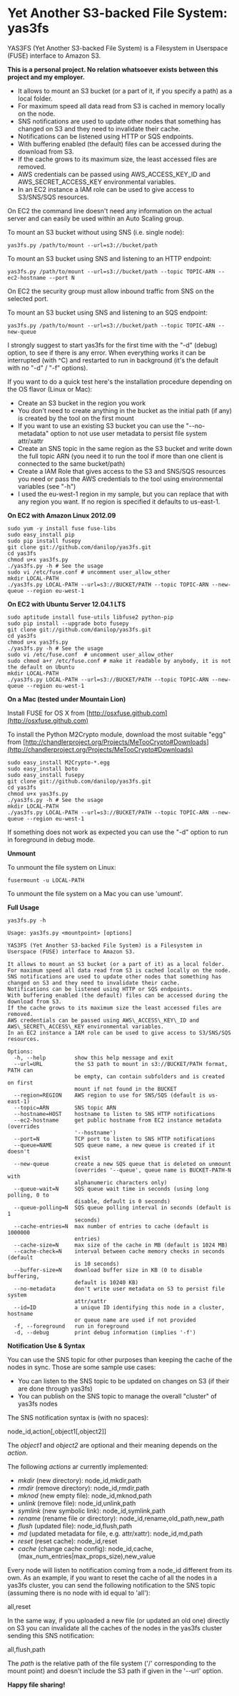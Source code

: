 # Yet Another S3-backed File System: yas3fs

YAS3FS (Yet Another S3-backed File System) is a Filesystem in Userspace (FUSE) interface to Amazon S3.

**This is a personal project. No relation whatsoever exists between this project and my employer.**

* It allows to mount an S3 bucket (or a part of it, if you specify a path) as a local folder.
* For maximum speed all data read from S3 is cached in memory locally on the node.
* SNS notifications are used to update other nodes that something has changed on S3 and they need to invalidate their cache.
* Notifications can be listened using HTTP or SQS endpoints.
* With buffering enabled (the default) files can be accessed during the download from S3.
* If the cache grows to its maximum size, the least accessed files are removed.
* AWS credentials can be passed using AWS\_ACCESS\_KEY\_ID and AWS\_SECRET\_ACCESS\_KEY environmental variables.
* In an EC2 instance a IAM role can be used to give access to S3/SNS/SQS resources.

On EC2 the command line doesn't need any information on the actual server and can easily be used within an Auto Scaling group.

To mount an S3 bucket without using SNS (i.e. single node):

    yas3fs.py /path/to/mount --url=s3://bucket/path 

To mount an S3 bucket using SNS and listening to an HTTP endpoint:

    yas3fs.py /path/to/mount --url=s3://bucket/path --topic TOPIC-ARN --ec2-hostname --port N

On EC2 the security group must allow inbound traffic from SNS on the selected port.

To mount an S3 bucket using SNS and listening to an SQS endpoint:

    yas3fs.py /path/to/mount --url=s3://bucket/path --topic TOPIC-ARN --new-queue

I strongly suggest to start yas3fs for the first time with the "-d" (debug) option, to see if there is any error. When everything works it can be interrupted (with ^C) and restarted to run in background (it's the default with no "-d" / "-f" options).

If you want to do a quick test here's the installation procedure depending on the OS flavor (Linux or Mac):

* Create an S3 bucket in the region you work
* You don't need to create anything in the bucket as the initial path (if any) is created by the tool on the first mount
* If you want to use an existing S3 bucket you can use the "--no-metadata" option to not use user metadata to persist file system attr/xattr
* Create an SNS topic in the same region as the S3 bucket and write down the full topic ARN (you need it to run the tool if more than one client is connected to the same bucket/path)
* Create a IAM Role that gives access to the S3 and SNS/SQS resources you need or pass the AWS credentials to the tool using environmental variables (see "-h")
* I used the eu-west-1 region in my sample, but you can replace that with any region you want. If no region is specified it defaults to us-east-1.

**On EC2 with Amazon Linux 2012.09**

    sudo yum -y install fuse fuse-libs
    sudo easy_install pip
    sudo pip install fusepy
    git clone git://github.com/danilop/yas3fs.git
    cd yas3fs
    chmod u+x yas3fs.py
    ./yas3fs.py -h # See the usage
    sudo vi /etc/fuse.conf # uncomment user_allow_other
    mkdir LOCAL-PATH
    ./yas3fs.py LOCAL-PATH --url=s3://BUCKET/PATH --topic TOPIC-ARN --new-queue --region eu-west-1

**On EC2 with Ubuntu Server 12.04.1 LTS**

    sudo aptitude install fuse-utils libfuse2 python-pip
    sudo pip install --upgrade boto fusepy
    git clone git://github.com/danilop/yas3fs.git
    cd yas3fs
    chmod u+x yas3fs.py
    ./yas3fs.py -h # See the usage
    sudo vi /etc/fuse.conf  # uncomment user_allow_other
    sudo chmod a+r /etc/fuse.conf # make it readable by anybody, it is not the default on Ubuntu
    mkdir LOCAL-PATH
    ./yas3fs.py LOCAL-PATH --url=s3://BUCKET/PATH --topic TOPIC-ARN --new-queue --region eu-west-1

**On a Mac (tested under Mountain Lion)**

Install FUSE for OS X from [http://osxfuse.github.com](http://osxfuse.github.com)

To install the Python M2Crypto module, download the most suitable "egg" from [http://chandlerproject.org/Projects/MeTooCrypto#Downloads](http://chandlerproject.org/Projects/MeTooCrypto#Downloads)

    sudo easy_install M2Crypto-*.egg
    sudo easy_install boto
    sudo easy_install fusepy
    git clone git://github.com/danilop/yas3fs.git
    cd yas3fs
    chmod u+x yas3fs.py
    ./yas3fs.py -h # See the usage
    mkdir LOCAL-PATH
    ./yas3fs.py LOCAL-PATH --url=s3://BUCKET/PATH --topic TOPIC-ARN --new-queue --region eu-west-1

If something does not work as expected you can use the "-d" option to run in foreground in debug mode.

**Unmount**

To unmount the file system on Linux:

    fusermount -u LOCAL-PATH

To unmount the file system on a Mac you can use 'umount'.

**Full Usage**

    yas3fs.py -h
    
    Usage: yas3fs.py <mountpoint> [options]

    YAS3FS (Yet Another S3-backed File System) is a Filesystem in Userspace (FUSE) interface to Amazon S3.

    It allows to mount an S3 bucket (or a part of it) as a local folder.
    For maximum speed all data read from S3 is cached locally on the node.
    SNS notifications are used to update other nodes that something has changed on S3 and they need to invalidate their cache.
    Notifications can be listened using HTTP or SQS endpoints.
    With buffering enabled (the default) files can be accessed during the download from S3.
    If the cache grows to its maximum size the least accessed files are removed.
    AWS credentials can be passed using AWS\_ACCESS\_KEY\_ID and AWS\_SECRET\_ACCESS\_KEY environmental variables.
    In an EC2 instance a IAM role can be used to give access to S3/SNS/SQS resources.

    Options:
      -h, --help         show this help message and exit
      --url=URL          the S3 path to mount in s3://BUCKET/PATH format, PATH can
                         be empty, can contain subfolders and is created on first
                         mount if not found in the BUCKET
      --region=REGION    AWS region to use for SNS/SQS (default is us-east-1)
      --topic=ARN        SNS topic ARN
      --hostname=HOST    hostname to listen to SNS HTTP notifications
      --ec2-hostname     get public hostname from EC2 instance metadata (overrides
                         '--hostname')
      --port=N           TCP port to listen to SNS HTTP notifications
      --queue=NAME       SQS queue name, a new queue is created if it doesn't
                         exist
      --new-queue        create a new SQS queue that is deleted on unmount
                         (overrides '--queue', queue name is BUCKET-PATH-N with
                         alphanumeric characters only)
      --queue-wait=N     SQS queue wait time in seconds (using long polling, 0 to
                         disable, default is 0 seconds)
      --queue-polling=N  SQS queue polling interval in seconds (default is 1
                         seconds)
      --cache-entries=N  max number of entries to cache (default is 1000000
                         entries)
      --cache-size=N     max size of the cache in MB (default is 1024 MB)
      --cache-check=N    interval between cache memory checks in seconds (default
                         is 10 seconds)
      --buffer-size=N    download buffer size in KB (0 to disable buffering,
                         default is 10240 KB)
      --no-metadata      don't write user metadata on S3 to persist file system
                         attr/xattr
      --id=ID            a unique ID identifying this node in a cluster, hostname
                         or queue name are used if not provided
      -f, --foreground   run in foreground
      -d, --debug        print debug information (implies '-f')

**Notification Use & Syntax**

You can use the SNS topic for other purposes than keeping the cache of the nodes in sync. Those are some sample use cases:

* You can listen to the SNS topic to be updated on changes on S3 (if their are done through yas3fs)
* You can publish on the SNS topic to manage the overall "cluster" of yas3fs nodes

The SNS notification syntax is (with no spaces):

node_id,action[,object1[,object2]]

The *object1* and *object2* are optional and their meaning depends on the *action*.

The following *actions* ar currently implemented:

* *mkdir* (new directory): node_id,mkdir,path
* *rmdir* (remove directory): node_id,rmdir,path
* *mknod* (new empty file): node_id,mknod,path
* *unlink* (remove file): node_id,unlink,path
* *symlink* (new symbolic link): node_id,symlink,path
* *rename* (rename file or directory): node_id,rename,old_path,new_path
* *flush* (updated file): node_id,flush,path
* *md* (updated metadata for file, e.g. attr/xattr): node_id,md,path
* *reset* (reset cache): node_id,reset
* *cache* (change cache config): node_id,cache,(max_num_entries|max_props_size),new_value

Every node will listen to notification coming from a node_id different from its own.
As an example, if you want to reset the cache of all the nodes in a yas3fs cluster,
you can send the following notification to the SNS topic (assuming there is no node with id equal to 'all'):

all,reset

In the same way, if you uploaded a new file (or updated an old one) directly on S3 
you can invalidate all the caches of the nodes in the yas3fs cluster sending this SNS notification:

all,flush,path

The *path* is the relative path of the file system ('/' corresponding to the mount point)
and doesn't include the S3 path if given in the '--url' option.

**Happy file sharing!**
